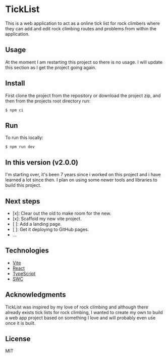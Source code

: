 # TickList

This is a web application to act as a online tick list for rock climbers where they can add and edit rock climbing routes and problems from within the application.

## Usage

At the moment I am restarting this project so there is no usage. I will update this section as I get the project going again.

## Install

First clone the project from the repository or download the project zip, and then from the projects root directory run:

```
$ npm ci
```

## Run

To run this locally:
```
$ npm run dev
```

## In this version (v2.0.0)

I'm starting over, it's been 7 years since i worked on this project and i have learned a lot since then. I plan on using some newer tools and libraries to build this project.

## Next steps

- [x]: Clear out the old to make room for the new.
- [x]: Scaffold my new vite project.
- [ ]: Add a landing page.
- [ ]: Get it deploying to GitHub pages.
- ...

## Technologies

- [Vite](https://vitejs.dev/)
- [React](https://reactjs.org/)
- [TypeScript](https://www.typescriptlang.org/)
- [SWC](https://swc.rs/)

## Acknowledgments

TickList was inspired by my love of rock climbing and although there already exists tick lists for rock climbing, I wanted to create my own to build a web app project based on something I love and will probably even use once it is built.

## License

MIT
